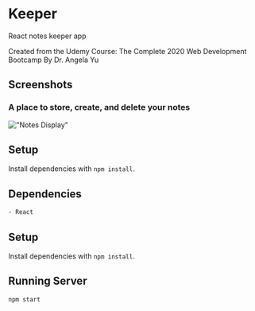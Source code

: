 # Keeper
React notes keeper app

Created from the Udemy Course: The Complete 2020 Web Development Bootcamp
By Dr. Angela Yu

## Screenshots 

### A place to store, create, and delete your notes
!["Notes Display"]()

## Setup
Install dependencies with `npm install`.


## Dependencies
```sh
- React
```

## Setup

Install dependencies with `npm install`.

## Running Server

```sh
npm start
```


